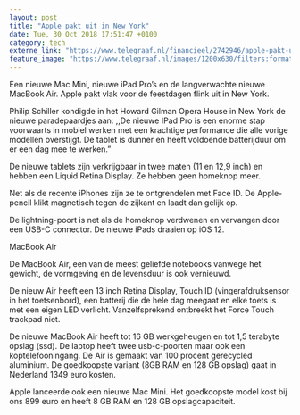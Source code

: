 ```yaml
---
layout: post
title: "Apple pakt uit in New York"
date: Tue, 30 Oct 2018 17:51:47 +0100
category: tech
externe_link: "https://www.telegraaf.nl/financieel/2742946/apple-pakt-uit-in-new-york"
feature_image: "https://www.telegraaf.nl/images/1200x630/filters:format(jpeg):quality(80)/cdn-kiosk-api.telegraaf.nl/1267c2dc-dc75-11e8-8b03-5da7a51f3414.JPG"
---
```


<p class="intro">Een nieuwe Mac Mini, nieuwe iPad Pro’s en de langverwachte nieuwe MacBook Air. Apple pakt vlak voor de feestdagen flink uit in New York.</p> <p>Philip Schiller kondigde in het Howard Gilman Opera House in New York de nieuwe paradepaardjes aan: ,,De nieuwe IPad Pro is een enorme stap voorwaarts in mobiel werken met een krachtige performance die alle vorige modellen overstijgt. De tablet is dunner en heeft voldoende batterijduur om er een dag mee te werken.”</p><p>De nieuwe tablets zijn verkrijgbaar in twee maten (11 en 12,9 inch) en hebben een Liquid Retina Display. Ze hebben geen homeknop meer.</p><p>Net als de recente iPhones zijn ze te ontgrendelen met Face ID. De Apple-pencil klikt magnetisch tegen de zijkant en laadt dan gelijk op.</p><p>De lightning-poort is net als de homeknop verdwenen en vervangen door een USB-C connector. De nieuwe iPads draaien op iOS 12.</p><p>MacBook Air</p><p>De MacBook Air, een van de meest geliefde notebooks vanwege het gewicht, de vormgeving en de levensduur is ook vernieuwd.</p><p>De nieuw Air heeft een 13 inch Retina Display, Touch ID (vingerafdruksensor in het toetsenbord), een batterij die de hele dag meegaat en elke toets is met een eigen LED verlicht. Vanzelfsprekend ontbreekt het Force Touch trackpad niet.</p><p>De nieuwe MacBook Air heeft tot 16 GB werkgeheugen en tot 1,5 terabyte opslag (ssd). De laptop heeft twee usb-c-poorten maar ook een koptelefooningang. De Air is gemaakt van 100 procent gerecycled aluminium. De goedkoopste variant (8GB RAM en 128 GB opslag) gaat in Nederland 1349 euro kosten.</p><p>Apple lanceerde ook een nieuwe Mac Mini. Het goedkoopste model kost bij ons 899 euro en heeft 8 GB RAM en 128 GB opslagcapaciteit.</p>
